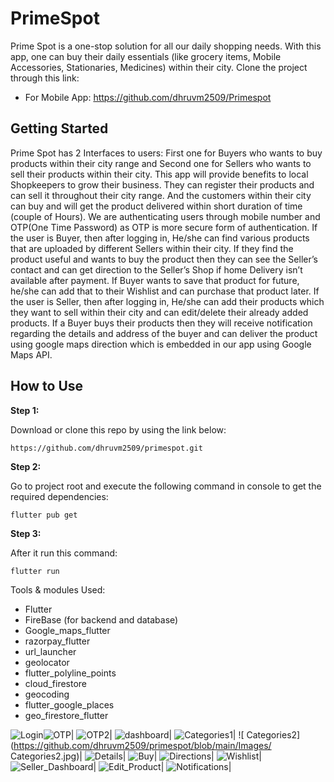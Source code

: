 # PrimeSpot

Prime Spot is a one-stop solution for all our daily shopping needs. With this app, one can buy their daily essentials (like grocery items, Mobile Accessories, Stationaries, Medicines) within their city. 
Clone the project through this link:
   * For Mobile App:  https://github.com/dhruvm2509/Primespot

## Getting Started


Prime Spot has 2 Interfaces to users:
First one for Buyers who wants to buy products within their city range and Second one for Sellers who wants to sell their products within their city. 
This app will provide benefits to local Shopkeepers to grow their business. They can register their products and can sell it throughout their city range. And the customers within their city can buy and will get the product delivered within short duration of time (couple of Hours).
We are authenticating users through mobile number and OTP(One Time Password) as OTP is more secure form of authentication. 
If the user is Buyer, then after logging in, He/she can find various products that are uploaded by different Sellers within their city. If they find the product useful and wants to buy the product then they can see the Seller’s contact and can get direction to the Seller’s Shop if home Delivery isn’t available after payment. If Buyer wants to save that product for future, he/she can add that to their Wishlist and can purchase that product later.
If the user is Seller, then after logging in, He/she can add their products which they want to sell within their city and can edit/delete their already added products. If a Buyer buys their products then they will receive notification regarding the details and address of the buyer and can deliver the product using google maps direction which is embedded in our app using Google Maps API.

## How to Use 

**Step 1:**

Download or clone this repo by using the link below:
```
https://github.com/dhruvm2509/primespot.git
```

**Step 2:**

Go to project root and execute the following command in console to get the required dependencies: 

```
flutter pub get 
```
**Step 3:**

After it run this command:
  ```
  flutter run
  ```
  
  Tools & modules Used:
  - Flutter 
  - FireBase (for backend and database)
  - Google_maps_flutter
  - razorpay_flutter
  - url_launcher
  - geolocator
  - flutter_polyline_points
  - cloud_firestore
  - geocoding
  - flutter_google_places
  - geo_firestore_flutter
  
  
  ![Login](https://github.com/dhruvm2509/primespot/blob/main/Images/Login.jpg)![OTP](https://github.com/dhruvm2509/primespot/blob/main/Images/OTP.jpg)|  ![OTP2](https://github.com/dhruvm2509/primespot/blob/main/Images/OTP2.jpg)|  ![dashboard](https://github.com/dhruvm2509/primespot/blob/main/Images/Dashboard.jpg)|  ![Categories1](https://github.com/dhruvm2509/primespot/blob/main/Images/Categories1.jpg)|  ![ Categories2](https://github.com/dhruvm2509/primespot/blob/main/Images/ Categories2.jpg)|  ![Details](https://github.com/dhruvm2509/primespot/blob/main/Images/Product_Details.jpg)|  ![Buy](https://github.com/dhruvm2509/primespot/blob/main/Images/Buy.jpg)|  ![Directions](https://github.com/dhruvm2509/primespot/blob/main/Images/Directions.jpg)|  ![Wishlist](https://github.com/dhruvm2509/primespot/blob/main/Images/Wishlist.jpg)|  ![Seller_Dashboard](https://github.com/dhruvm2509/primespot/blob/main/Images/Seller_Dashboard.jpg)|  ![Edit_Product](https://github.com/dhruvm2509/primespot/blob/main/Images/Edit_Product.jpg)|  ![Notifications](https://github.com/dhruvm2509/primespot/blob/main/Images/Notifications.jpg)|
